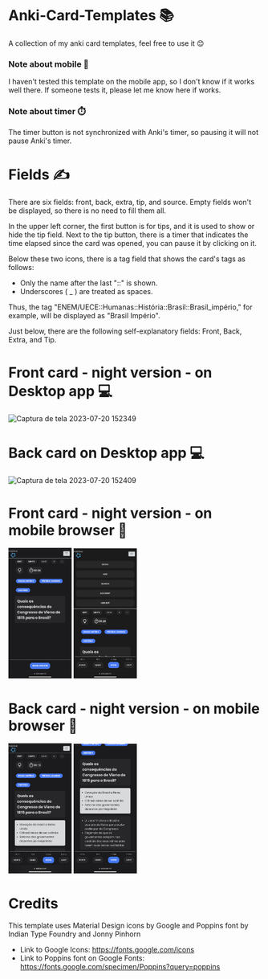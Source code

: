 # Anki-Card-Templates 📚
A collection of my anki card templates, feel free to use it 😊
### Note about mobile 📱
 I haven't tested this template on the mobile app, so I don't know if it works well there.
 If someone tests it, please let me know here if works.
### Note about timer ⏱️
The timer button is not synchronized with Anki's timer, so pausing it will not pause Anki's timer.
# Fields ✍️
There are six fields: front, back, extra, tip, and source.
Empty fields won't be displayed, so there is no need to fill them all.

In the upper left corner, the first button is for tips, and it is used to show or hide the tip field. Next to the tip button, there is a timer that indicates the time elapsed since the card was opened, you can pause it by clicking on it.

Below these two icons, there is a tag field that shows the card's tags as follows:
- Only the name after the last "::" is shown.
- Underscores ( _ ) are treated as spaces.

Thus, the tag "ENEM/UECE::Humanas::História::Brasil::Brasil_império," for example, will be displayed as "Brasil Império".

Just below, there are the following self-explanatory fields: Front, Back, Extra, and Tip.
# Front card - night version - on Desktop app 💻
![Captura de tela 2023-07-20 152349](https://github.com/SweetMeh/Anki-Card-Templates/assets/115176622/f1170ade-59d8-48b9-bb8d-53f1ef1e33e7)
# Back card on Desktop app 💻
![Captura de tela 2023-07-20 152409](https://github.com/SweetMeh/Anki-Card-Templates/assets/115176622/3203c2e7-f784-463d-a644-6dc5d1d357e3)

# Front card - night version - on mobile browser 📱
<img src="images/IMG_1908.jpg" width=25% height=25%>
<img src="images/IMG_1911.PNG" width=25% height=25%>

# Back card - night version - on mobile browser 📱
<img src="images/IMG_1909.jpg" width=25% height=25%>
<img src="images/IMG_1910.jpg" width=25% height=25%>

# Credits 
This template uses Material Design icons by Google and Poppins font by Indian Type Foundry and Jonny Pinhorn

- Link to Google Icons:
https://fonts.google.com/icons
- Link to Poppins font on Google Fonts:
https://fonts.google.com/specimen/Poppins?query=poppins
